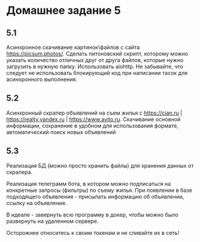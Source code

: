 # Домашнее задание 5

## 5.1

Асинхронное скачивание картинок\файлов с сайта https://picsum.photos/. Сделать питоновский скрипт, которому можно указать количество отличных друг от друга файлов, которые нужно загрузить в нужную папку. Использовать aiohttp. Не забывайте, что следует не использовать блокирующий код при написании тасок для асинхронного выполнения.

## 5.2

Асинхронный скрапер объявлений на съем жилья с https://cian.ru | https://realty.yandex.ru | https://www.avito.ru. Скачивание основной информации, сохранение в удобном для использования формате, автоматический поиск новых объявлений

## 5.3

Реализация БД (можно просто хранить файлы) для хранения данных от скрапера.

Реализация телеграмм бота, в котором можно подписаться на конкретные запросы (фильтры) по съему жилья. При появлении в базе подходящего объявления - присылать информацию об объявлении, ссылку на объявление.

В идеале - завернуть всю программу в докер, чтобы можно было развернуть на удаленном сервере.

Осторожнее относитесь к своим токенам и не сливайте их в сеть!


